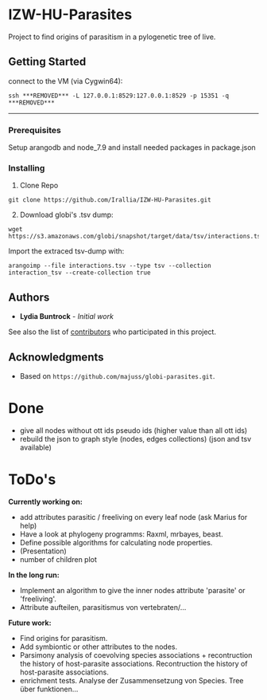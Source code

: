 # IZW-HU-Parasites
Project to find origins of parasitism in a pylogenetic tree of live.

## Getting Started

connect to the VM (via Cygwin64):
```
ssh ***REMOVED*** -L 127.0.0.1:8529:127.0.0.1:8529 -p 15351 -q
***REMOVED***
```
---
### Prerequisites

Setup arangodb and node_7.9 and install needed packages in package.json

### Installing

1. Clone Repo

```
git clone https://github.com/Irallia/IZW-HU-Parasites.git
```

2. Download globi's .tsv dump:
```
wget https://s3.amazonaws.com/globi/snapshot/target/data/tsv/interactions.tsv.gz
```

Import the extraced tsv-dump with:
```
arangoimp --file interactions.tsv --type tsv --collection interaction_tsv --create-collection true
```

## Authors

* **Lydia Buntrock** - *Initial work*

See also the list of [contributors](https://github.com/your/project/contributors) who participated in this project.

## Acknowledgments

* Based on ```https://github.com/majuss/globi-parasites.git```.


# Done
- give all nodes without ott ids pseudo ids (higher value than all ott ids)
- rebuild the json to graph style (nodes, edges collections) (json and tsv available)

# ToDo's

**Currently working on:**

- add attributes parasitic / freeliving on every leaf node
    (ask Marius for help)
- Have a look at phylogeny programms: Raxml, mrbayes, beast.
- Define possible algorithms for calculating node properties. 
- (Presentation)
- number of children plot

**In the long run:**

- Implement an algorithm to give the inner nodes attribute 'parasite' or 'freeliving'.
- Attribute aufteilen, parasitismus von vertebraten/...

**Future work:**

- Find origins for parasitism.
- Add symbiontic or other attributes to the nodes.
- Parsimony analysis of coevolving species associations + recontruction the history of host-parasite associations. Recontruction the history of host-parasite associations.
- enrichment tests. Analyse der Zusammensetzung von Species. Tree über funktionen...
